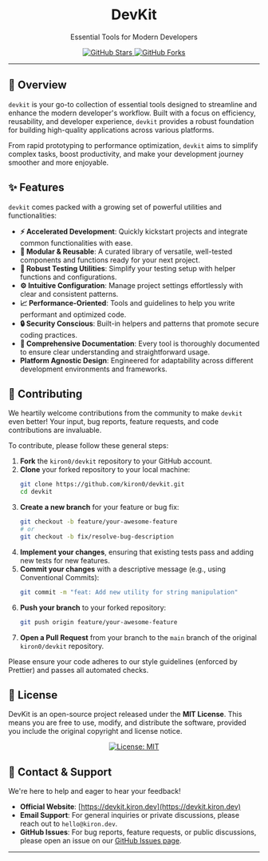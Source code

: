 <h1 align="center">DevKit</h1>

<p align="center">
  Essential Tools for Modern Developers
</p>

<p align="center">
  <a href="https://github.com/kiron0/devkit/stargazers">
    <img alt="GitHub Stars" src="https://img.shields.io/github/stars/kiron0/devkit?style=social">
  </a>
  <a href="https://github.com/kiron0/devkit/network/members">
    <img alt="GitHub Forks" src="https://img.shields.io/github/forks/kiron0/devkit?style=social">
  </a>
</p>

---

## 🚀 Overview

`devkit` is your go-to collection of essential tools designed to streamline and enhance the modern developer's workflow. Built with a focus on efficiency, reusability, and developer experience, `devkit` provides a robust foundation for building high-quality applications across various platforms.

From rapid prototyping to performance optimization, `devkit` aims to simplify complex tasks, boost productivity, and make your development journey smoother and more enjoyable.

## ✨ Features

`devkit` comes packed with a growing set of powerful utilities and functionalities:

*   **⚡️ Accelerated Development**: Quickly kickstart projects and integrate common functionalities with ease.
*   **🧩 Modular & Reusable**: A curated library of versatile, well-tested components and functions ready for your next project.
*   **🧪 Robust Testing Utilities**: Simplify your testing setup with helper functions and configurations.
*   **⚙️ Intuitive Configuration**: Manage project settings effortlessly with clear and consistent patterns.
*   **📈 Performance-Oriented**: Tools and guidelines to help you write performant and optimized code.
*   **🔒 Security Conscious**: Built-in helpers and patterns that promote secure coding practices.
*   **📖 Comprehensive Documentation**: Every tool is thoroughly documented to ensure clear understanding and straightforward usage.
*   **Platform Agnostic Design**: Engineered for adaptability across different development environments and frameworks.

## 🤝 Contributing

We heartily welcome contributions from the community to make `devkit` even better! Your input, bug reports, feature requests, and code contributions are invaluable.

To contribute, please follow these general steps:

1.  **Fork** the `kiron0/devkit` repository to your GitHub account.
2.  **Clone** your forked repository to your local machine:
    ```bash
    git clone https://github.com/kiron0/devkit.git
    cd devkit
    ```
3.  **Create a new branch** for your feature or bug fix:
    ```bash
    git checkout -b feature/your-awesome-feature
    # or
    git checkout -b fix/resolve-bug-description
    ```
4.  **Implement your changes**, ensuring that existing tests pass and adding new tests for new features.
5.  **Commit your changes** with a descriptive message (e.g., using Conventional Commits):
    ```bash
    git commit -m "feat: Add new utility for string manipulation"
    ```
6.  **Push your branch** to your forked repository:
    ```bash
    git push origin feature/your-awesome-feature
    ```
7.  **Open a Pull Request** from your branch to the `main` branch of the original `kiron0/devkit` repository.

Please ensure your code adheres to our style guidelines (enforced by Prettier) and passes all automated checks.

## 📄 License

DevKit is an open-source project released under the **MIT License**. This means you are free to use, modify, and distribute the software, provided you include the original copyright and license notice.

<p align="center">
  <a href="https://github.com/kiron0/devkit/blob/main/LICENSE" target="_blank">
    <img src="https://img.shields.io/badge/License-MIT-blue.svg?style=flat-square" alt="License: MIT">
  </a>
</p>

## 📧 Contact & Support

We're here to help and eager to hear your feedback!

*   **Official Website**: [https://devkit.kiron.dev](https://devkit.kiron.dev)
*   **Email Support**: For general inquiries or private discussions, please reach out to `hello@kiron.dev`.
*   **GitHub Issues**: For bug reports, feature requests, or public discussions, please open an issue on our [GitHub Issues page](https://github.com/kiron0/devkit/issues).

---
